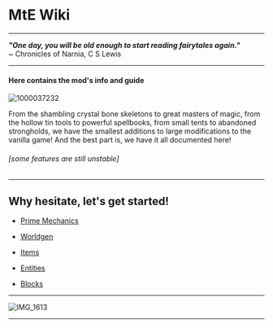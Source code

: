 # MtE Wiki

---

***"One day, you will be old enough to start reading fairytales again."***\
~ Chronicles of Narnia, C S Lewis

---

#### Here contains the mod's info and guide

![1000037232](https://github.com/1D10T1C-STUD10S/more-to-explore/assets/112738649/ce00c93f-8a34-4961-a7d0-1d7ad384cd1f)


From the shambling crystal bone skeletons to great masters of magic, from the hollow tin tools to powerful spellbooks, from small tents to abandoned strongholds, we have the smallest additions to large modifications to the vanilla game! And the best part is, we have it all documented here!

###### [some features are still unstable]

---

## Why hesitate, let's get started!

- [Prime Mechanics](https://1d10t1c-stud10s.github.io/more-to-explore/prime-mechanics.html)

- [Worldgen](https://1d10t1c-stud10s.github.io/more-to-explore/worldgen.html)

- [Items](https://1d10t1c-stud10s.github.io/more-to-explore/items.html)

- [Entities](https://1d10t1c-stud10s.github.io/more-to-explore/entities.html) 

- [Blocks](https://www.example.com)


---

![IMG_1613](https://github.com/1D10T1C-STUD10S/more-to-explore/assets/112738649/2e74d018-f277-49f3-9518-d1f7f19bc4de)

---
